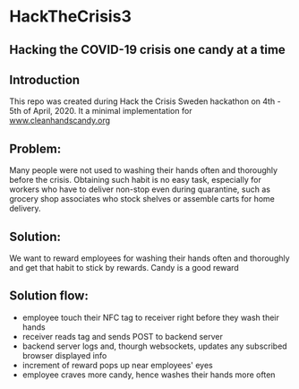 HackTheCrisis3
================

Hacking the COVID-19 crisis one candy at a time
------------
Introduction
------------
This repo was created during Hack the Crisis Sweden hackathon on 4th - 5th of April, 2020.
It a minimal implementation for www.cleanhandscandy.org


Problem:
------------
Many people were not used to washing their hands often and thoroughly before the crisis.
Obtaining such habit is no easy task, especially for workers who have to deliver non-stop even during quarantine, such as grocery  shop associates who stock shelves or assemble carts for home delivery.


Solution:
------------
We want to reward employees for washing their hands often and thoroughly and get that habit to stick by rewards.
Candy is a good reward

Solution flow:
------------
- employee touch their NFC tag to receiver right before they wash their hands
- receiver reads tag and sends POST to backend server
- backend server logs and, thourgh websockets, updates any subscribed browser displayed info
- increment of reward pops up near employees' eyes
- employee craves more candy, hence washes their hands more often
